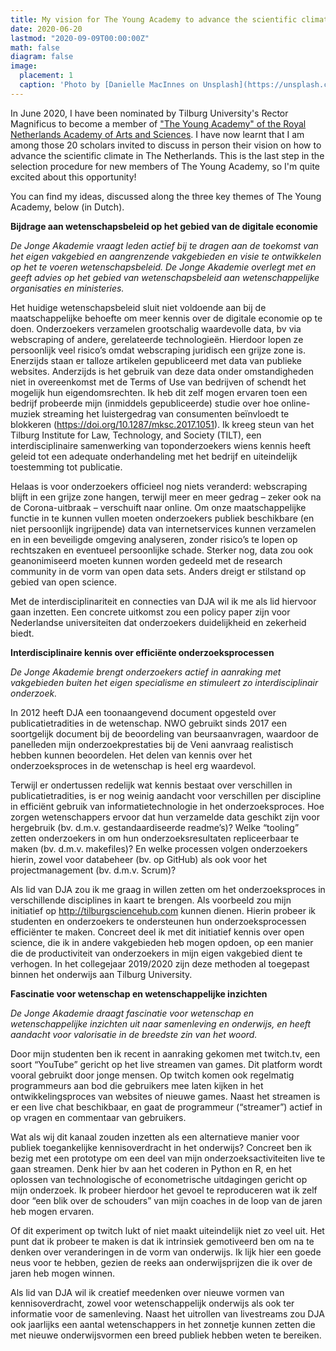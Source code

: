 ```yaml
---
title: My vision for The Young Academy to advance the scientific climate in The Netherlands
date: 2020-06-20
lastmod: "2020-09-09T00:00:00Z"
math: false
diagram: false
image:
  placement: 1
  caption: 'Photo by [Danielle MacInnes on Unsplash](https://unsplash.com/@dsmacinnes?utm_source=unsplash&amp;utm_medium=referral&amp;utm_content=creditCopyText)'
---
```



In June 2020, I have been nominated by Tilburg University's Rector Magnificus to become
a member of ["The Young Academy" of the Royal Netherlands Academy of Arts and Sciences](https://www.knaw.nl/en/about-us/young-academy). I have now learnt that I am among those 20 scholars invited to discuss in person their vision on how to advance the scientific climate in The Netherlands. This is the last step in the selection procedure for new members of The Young Academy, so I'm quite excited about this opportunity!

You can find my ideas, discussed along the three key themes of The Young Academy, below (in Dutch).


__Bijdrage aan wetenschapsbeleid op het gebied van de digitale economie__

*De Jonge Akademie vraagt leden actief bij te dragen aan de toekomst van het eigen vakgebied en aangrenzende vakgebieden en visie te ontwikkelen op het te voeren wetenschapsbeleid.*
*De Jonge Akademie overlegt met en geeft advies op het gebied van wetenschapsbeleid aan wetenschappelijke organisaties en ministeries.*

Het huidige wetenschapsbeleid sluit niet voldoende aan bij de maatschappelijke behoefte om meer kennis over de digitale economie op te doen. Onderzoekers verzamelen grootschalig waardevolle data, bv via webscraping of andere, gerelateerde technologieën. Hierdoor lopen ze persoonlijk veel risico’s omdat webscraping juridisch een grijze zone is.  Enerzijds staan er talloze artikelen gepubliceerd met data van publieke websites. Anderzijds is het gebruik van deze data onder omstandigheden niet in overeenkomst met de Terms of Use van bedrijven of schendt het mogelijk hun eigendomsrechten. Ik heb dit zelf mogen ervaren toen een bedrijf probeerde mijn (inmiddels gepubliceerde) studie over hoe online-muziek streaming het luistergedrag van consumenten beïnvloedt te blokkeren (https://doi.org/10.1287/mksc.2017.1051). Ik kreeg steun van het Tilburg Institute for Law, Technology, and Society (TILT), een interdisciplinaire samenwerking van toponderzoekers wiens kennis heeft geleid tot een adequate onderhandeling met het bedrijf en uiteindelijk toestemming tot publicatie.

Helaas is voor onderzoekers officieel nog niets veranderd: webscraping blijft in een grijze zone hangen, terwijl meer en meer gedrag – zeker ook na de Corona-uitbraak – verschuift naar online. Om onze maatschappelijke functie in te kunnen vullen moeten onderzoekers publiek beschikbare (en niet persoonlijk ingrijpende) data van internetservices kunnen verzamelen en in een beveiligde omgeving analyseren, zonder risico’s te lopen op rechtszaken en eventueel persoonlijke schade. Sterker nog, data zou ook geanonimiseerd moeten kunnen worden gedeeld met de research community in de vorm van open data sets. Anders dreigt er stilstand op gebied van open science.

Met de interdisciplinariteit en connecties van DJA wil ik me als lid hiervoor gaan inzetten. Een concrete uitkomst zou een policy paper zijn voor Nederlandse universiteiten dat onderzoekers duidelijkheid en zekerheid biedt.

__Interdisciplinaire kennis over efficiënte onderzoeksprocessen__

*De Jonge Akademie brengt onderzoekers actief in aanraking met vakgebieden buiten het eigen specialisme en stimuleert zo interdisciplinair onderzoek.*

In 2012 heeft DJA een toonaangevend document opgesteld over publicatietradities in de wetenschap. NWO gebruikt sinds 2017 een soortgelijk document bij de beoordeling van beursaanvragen, waardoor de panelleden mijn onderzoekprestaties bij de Veni aanvraag realistisch hebben kunnen beoordelen. Het delen van kennis over het onderzoeksproces in de wetenschap is heel erg waardevol.

Terwijl er ondertussen redelijk wat kennis bestaat over verschillen in publicatietradities, is er nog weinig aandacht voor verschillen per discipline in efficiënt gebruik van informatietechnologie in het onderzoeksproces. Hoe zorgen wetenschappers ervoor dat hun verzamelde data geschikt zijn voor hergebruik (bv. d.m.v. gestandaardiseerde readme’s)? Welke “tooling” zetten onderzoekers in om hun onderzoeksresultaten repliceerbaar te maken (bv. d.m.v. makefiles)? En welke processen volgen onderzoekers hierin, zowel voor databeheer (bv. op GitHub) als ook voor het projectmanagement (bv. d.m.v. Scrum)?

Als lid van DJA zou ik me graag in willen zetten om het onderzoeksproces in verschillende disciplines in kaart te brengen. Als voorbeeld zou mijn initiatief op http://tilburgsciencehub.com kunnen dienen. Hierin probeer ik studenten en onderzoekers te ondersteunen hun onderzoeksprocessen efficiënter te maken. Concreet deel ik met dit initiatief kennis over open science, die ik in andere vakgebieden heb mogen opdoen, op een manier die de productiviteit van onderzoekers in mijn eigen vakgebied dient te verhogen. In het collegejaar 2019/2020 zijn deze methoden al toegepast binnen het onderwijs aan Tilburg University.

__Fascinatie voor wetenschap en wetenschappelijke inzichten__

*De Jonge Akademie draagt fascinatie voor wetenschap en wetenschappelijke inzichten uit naar samenleving en onderwijs, en heeft aandacht voor valorisatie in de breedste zin van het woord.*

Door mijn studenten ben ik recent in aanraking gekomen met twitch.tv, een soort “YouTube” gericht op het live streamen van games. Dit platform wordt vooral gebruikt door jonge mensen. Op twitch komen ook regelmatig programmeurs aan bod die gebruikers mee laten kijken in het ontwikkelingsproces van websites of nieuwe games. Naast het streamen is er een live chat beschikbaar, en gaat de programmeur (“streamer”) actief in op vragen en commentaar van gebruikers.

Wat als wij dit kanaal zouden inzetten als een alternatieve manier voor publiek toegankelijke kennisoverdracht in het onderwijs? Concreet ben ik bezig met een prototype om een deel van mijn onderzoeksactiviteiten live te gaan streamen. Denk hier bv aan het coderen in Python en R, en het oplossen van technologische of econometrische uitdagingen gericht op mijn onderzoek. Ik probeer hierdoor het gevoel te reproduceren wat ik zelf door “een blik over de schouders” van mijn coaches in de loop van de jaren heb mogen ervaren.

Of dit experiment op twitch lukt of niet maakt uiteindelijk niet zo veel uit. Het punt dat ik probeer te maken is dat ik intrinsiek gemotiveerd ben om na te denken over veranderingen in de vorm van onderwijs. Ik lijk hier een goede neus voor te hebben, gezien de reeks aan onderwijsprijzen die ik over de jaren heb mogen winnen.

Als lid van DJA wil ik creatief meedenken over nieuwe vormen van kennisoverdracht, zowel voor wetenschappelijk onderwijs als ook ter informatie voor de samenleving. Naast het uitrollen van livestreams zou DJA ook jaarlijks een aantal wetenschappers in het zonnetje kunnen zetten die met nieuwe onderwijsvormen een breed publiek hebben weten te bereiken.
